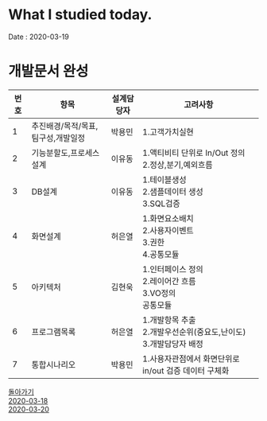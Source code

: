 # What I studied today.
Date : 2020-03-19

# 개발문서 완성

|번호|항목|설계담당자|고려사항|
|---|---|---|---|
|1|추진배경/목적/목표, 팀구성,개발일정|박용민|1.고객가치실현|
|2|기능분할도,프로세스 설계| 이유동|1.액티비티 단위로 In/Out 정의<br>2.정상,분기,예외흐름|
|3|DB설계|이유동|1.테이블생성<br>2.샘플데이터 생성<br>3.SQL검증|
|4|화면설계|허은열|1.화면요소배치<br>2.사용자이벤트<br>3.권한<br>4.공통모듈|
|5|아키텍처|김현욱|1.인터페이스 정의<br>2.레이어간 흐름<br>3.VO정의<br>공통모듈|
|6|프로그램목록|허은열|1.개발항목 추출<br>2.개발우선순위(중요도,난이도)<br>3.개발담당자 배정|
|7|통합시나리오|박용민|1.사용자관점에서 화면단위로 in/out 검증 데이터 구체화|


[돌아가기](../README.md)  
[2020-03-18](whatIStudied_200318.md)  
[2020-03-20](whatIStudied_200320.md)  














